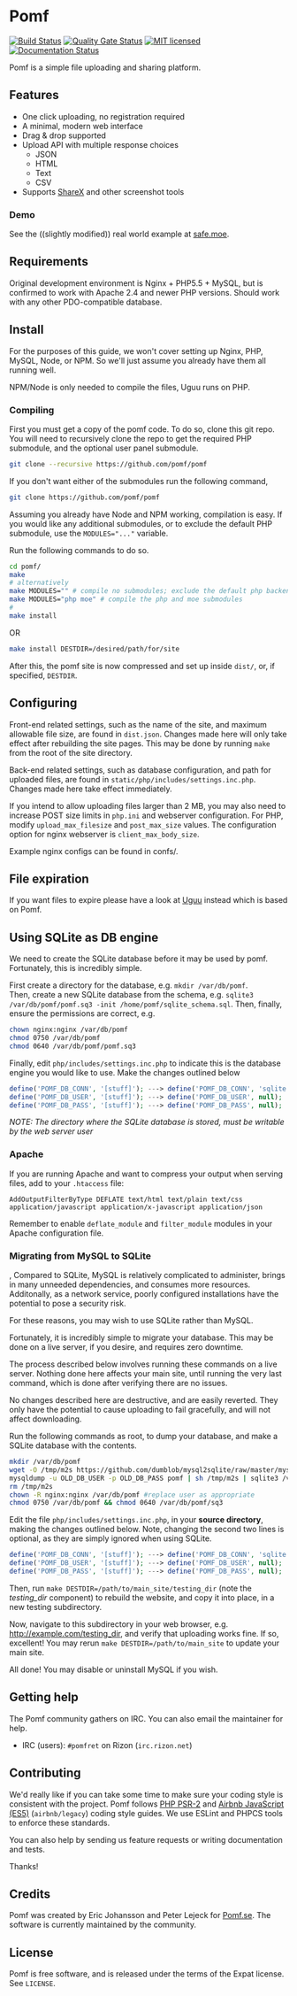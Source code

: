 # Pomf
[![Build
Status](https://travis-ci.org/pomf/pomf.svg?branch=master)](https://travis-ci.org/pomf/pomf)
[![Quality Gate Status](https://sonarcloud.io/api/project_badges/measure?project=pomf_pomf&metric=alert_status)](https://sonarcloud.io/dashboard?id=pomf_pomf)
[![MIT
licensed](https://img.shields.io/badge/license-MIT-blue.svg)](https://raw.githubusercontent.com/pomf/pomf/master/LICENSE)
[![Documentation Status](https://readthedocs.org/projects/pomf/badge/?version=latest)](http://pomf.readthedocs.io/en/latest/?badge=latest)

Pomf is a simple file uploading and sharing platform.

## Features

- One click uploading, no registration required
- A minimal, modern web interface
- Drag & drop supported
- Upload API with multiple response choices
  - JSON
  - HTML
  - Text
  - CSV
- Supports [ShareX](https://getsharex.com/) and other screenshot tools

### Demo

See the ((slightly modified)) real world example at [safe.moe](https://safe.moe).

## Requirements

Original development environment is Nginx + PHP5.5 + MySQL, but is confirmed to
work with Apache 2.4 and newer PHP versions. Should work with any other
PDO-compatible database.

## Install

For the purposes of this guide, we won't cover setting up Nginx, PHP, MySQL,
Node, or NPM. So we'll just assume you already have them all running well.

NPM/Node is only needed to compile the files, Uguu runs on PHP.

### Compiling

First you must get a copy of the pomf code.  To do so, clone this git repo.
You will need to recursively clone the repo to get the required PHP submodule,
and the optional user panel submodule.
```bash
git clone --recursive https://github.com/pomf/pomf
```
If you don't want either of the submodules run the following command,
```bash
git clone https://github.com/pomf/pomf
```

Assuming you already have Node and NPM working, compilation is easy. If you would like any additional submodules, or to exclude the default PHP submodule, use the `MODULES="..."` variable.

Run the following commands to do so.
```bash
cd pomf/
make
# alternatively
make MODULES="" # compile no submodules; exclude the default php backend module
make MODULES="php moe" # compile the php and moe submodules
#
make install
```
OR
```bash
make install DESTDIR=/desired/path/for/site
```
After this, the pomf site is now compressed and set up inside `dist/`, or, if specified, `DESTDIR`.

## Configuring

Front-end related settings, such as the name of the site, and maximum allowable
file size, are found in `dist.json`.  Changes made here will
only take effect after rebuilding the site pages.  This may be done by running
`make` from the root of the site directory.

Back-end related settings, such as database configuration, and path for uploaded files, are found in `static/php/includes/settings.inc.php`.  Changes made here take effect immediately.

If you intend to allow uploading files larger than 2 MB, you may also need to
increase POST size limits in `php.ini` and webserver configuration. For PHP,
modify `upload_max_filesize` and `post_max_size` values. The configuration
option for nginx webserver is `client_max_body_size`.

Example nginx configs can be found in confs/.

## File expiration

If you want files to expire please have a look at [Uguu](https://github.com/nokonoko/uguu) instead which is based on Pomf.

## Using SQLite as DB engine

We need to create the SQLite database before it may be used by pomf.
Fortunately, this is incredibly simple.  

First create a directory for the database, e.g. `mkdir /var/db/pomf`.  
Then, create a new SQLite database from the schema, e.g. `sqlite3 /var/db/pomf/pomf.sq3 -init /home/pomf/sqlite_schema.sql`.
Then, finally, ensure the permissions are correct, e.g.
```bash
chown nginx:nginx /var/db/pomf
chmod 0750 /var/db/pomf
chmod 0640 /var/db/pomf/pomf.sq3
```

Finally, edit `php/includes/settings.inc.php` to indicate this is the database engine you would like to use.  Make the changes outlined below
```php
define('POMF_DB_CONN', '[stuff]'); ---> define('POMF_DB_CONN', 'sqlite:/var/db/pomf/pomf.sq3');
define('POMF_DB_USER', '[stuff]'); ---> define('POMF_DB_USER', null);
define('POMF_DB_PASS', '[stuff]'); ---> define('POMF_DB_PASS', null);
```

*NOTE: The directory where the SQLite database is stored, must be writable by the web server user*

### Apache

If you are running Apache and want to compress your output when serving files,
add to your `.htaccess` file:

    AddOutputFilterByType DEFLATE text/html text/plain text/css application/javascript application/x-javascript application/json

Remember to enable `deflate_module` and `filter_module` modules in your Apache
configuration file.

### Migrating from MySQL to SQLite
 ,
Compared to SQLite, MySQL is relatively complicated to administer, brings in many unneeded dependencies, and consumes more resources.  Additonally, as a network service, poorly configured installations have the potential
to pose a security risk.

For these reasons, you may wish to use SQLite rather than MySQL.

Fortunately, it is incredibly simple to migrate your database.  This may be done on a live server, if you desire, and requires zero downtime.

The process described below involves running these commands on a live server.  Nothing done here affects your main site, until running the very last command, which is done after verifying there are no issues.  

No changes described here are destructive, and are easily reverted.  They only have the potential to cause uploading to fail gracefully, and will not affect downloading.

Run the following commands as root, to dump your database, and make a SQLite database with the contents.  
```bash
mkdir /var/db/pomf
wget -O /tmp/m2s https://github.com/dumblob/mysql2sqlite/raw/master/mysql2sqlite.sh
mysqldump -u OLD_DB_USER -p OLD_DB_PASS pomf | sh /tmp/m2s | sqlite3 /var/db/pomf/sq3
rm /tmp/m2s
chown -R nginx:nginx /var/db/pomf #replace user as appropriate
chmod 0750 /var/db/pomf && chmod 0640 /var/db/pomf/sq3
```
Edit the file `php/includes/settings.inc.php`, in your **source directory**, making the changes outlined below.  Note, changing the second two lines is optional, as they are simply ignored when using SQLite.
```php
define('POMF_DB_CONN', '[stuff]'); ---> define('POMF_DB_CONN', 'sqlite:/var/db/pomf/pomf.sq3');
define('POMF_DB_USER', '[stuff]'); ---> define('POMF_DB_USER', null);
define('POMF_DB_PASS', '[stuff]'); ---> define('POMF_DB_PASS', null);
```
Then, run `make DESTDIR=/path/to/main_site/testing_dir` (note the *testing_dir* component) to rebuild the website, and copy it into place, in a new testing subdirectory.

Now, navigate to this subdirectory in your web browser, e.g. http://example.com/testing_dir, and verify that uploading works fine.  If so, excellent!  You may rerun `make DESTDIR=/path/to/main_site` to update your main site.

All done! You may disable or uninstall MySQL if you wish.

## Getting help

The Pomf community gathers on IRC. You can also email the maintainer for help.

- IRC (users): `#pomfret` on Rizon (`irc.rizon.net`)

## Contributing

We'd really like if you can take some time to make sure your coding style is
consistent with the project. Pomf follows [PHP
PSR-2](http://www.php-fig.org/psr/psr-2/) and [Airbnb JavaScript
(ES5)](https://github.com/airbnb/javascript/tree/es5-deprecated/es5) (`airbnb/legacy`)
coding style guides. We use ESLint and PHPCS tools to enforce these standards.

You can also help by sending us feature requests or writing documentation and
tests.

Thanks!

## Credits

Pomf was created by Eric Johansson and Peter Lejeck for
[Pomf.se](http://pomf.se/). The software is currently maintained by the
community.

## License

Pomf is free software, and is released under the terms of the Expat license. See
`LICENSE`.
